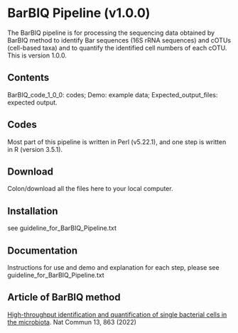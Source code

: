 # BarBIQ Pipeline (v1.0.0)

The BarBIQ pipeline is for processing the sequencing data obtained by BarBIQ method to identify Bar sequences (16S rRNA sequences) and cOTUs (cell-based taxa) and to quantify the identified cell numbers of each cOTU. 
This is version 1.0.0.

## Contents
BarBIQ_code_1_0_0: codes;
Demo: example data;
Expected_output_files: expected output.

## Codes
Most part of this pipeline is written in Perl (v5.22.1), and one step is written in R (version 3.5.1). 

## Download
Colon/download all the files here to your local computer. 

## Installation
see guideline_for_BarBIQ_Pipeline.txt

## Documentation
Instructions for use and demo and explanation for each step, please see guideline_for_BarBIQ_Pipeline.txt

## Article of BarBIQ method 
[High-throughput identification and quantification of single bacterial cells in the microbiota](https://rdcu.be/cLinB). Nat Commun 13, 863 (2022)
